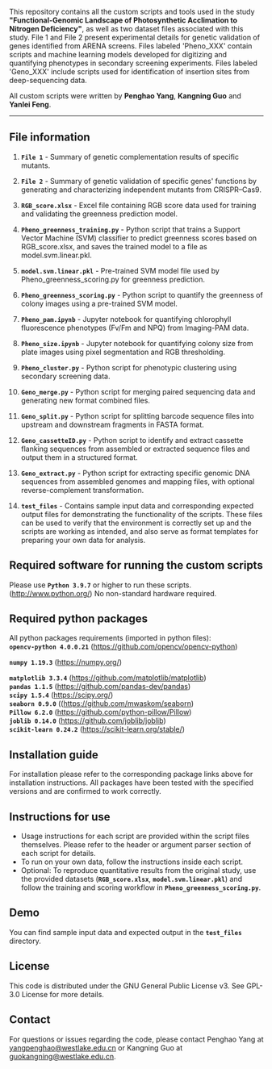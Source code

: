 
This repository contains all the custom scripts and tools used in the study **"Functional-Genomic Landscape of Photosynthetic Acclimation to Nitrogen Deficiency"**, as well as two dataset files associated with this study. File 1 and File 2 present experimental details for genetic validation of genes identified from ARENA screens. Files labeled 'Pheno_XXX' contain scripts and machine learning models developed for digitizing and quantifying phenotypes in secondary screening experiments. Files labeled 'Geno_XXX' include scripts used for identification of insertion sites from deep-sequencing data.

All custom scripts were written by **Penghao Yang**, **Kangning Guo** and **Yanlei Feng**.

---

## File information

1. **`File 1`** - Summary of genetic complementation results of specific mutants.
   
2. **`File 2`** - Summary of genetic validation of specific genes' functions by generating and characterizing independent mutants from CRISPR–Cas9.
  
3. **`RGB_score.xlsx`** - Excel file containing RGB score data used for training and validating the greenness prediction model.
   
4. **`Pheno_greenness_training.py`** - Python script that trains a Support Vector Machine (SVM) classifier to predict greenness scores based on RGB_score.xlsx, and saves the trained model to a file as model.svm.linear.pkl.

5. **`model.svm.linear.pkl`** - Pre-trained SVM model file used by Pheno_greenness_scoring.py for greenness prediction.

6. **`Pheno_greenness_scoring.py`** - Python script to quantify the greenness of colony images using a pre-trained SVM model.

7. **`Pheno_pam.ipynb`** - Jupyter notebook for quantifying chlorophyll fluorescence phenotypes (Fv/Fm and NPQ) from Imaging-PAM data.

8. **`Pheno_size.ipynb`** - Jupyter notebook for quantifying colony size from plate images using pixel segmentation and RGB thresholding.

9. **`Pheno_cluster.py`** - Python script for phenotypic clustering using secondary screening data.

10. **`Geno_merge.py`** - Python script for merging paired sequencing data and generating new format combined files.
    
11. **`Geno_split.py`** - Python script for splitting barcode sequence files into upstream and downstream fragments in FASTA format.
    
12. **`Geno_cassetteID.py`** - Python script to identify and extract cassette flanking sequences from assembled or extracted sequence files and output them in a structured format.
    
13. **`Geno_extract.py`** - Python script for extracting specific genomic DNA sequences from assembled genomes and mapping files, with optional reverse-complement transformation.

14. **`test_files`** - Contains sample input data and corresponding expected output files for demonstrating the functionality of the scripts. These files can be used to verify that the environment is correctly set up and the scripts are working as intended, and also serve as format templates for preparing your own data for analysis.

## Required software for running the custom scripts
Please use **`Python 3.9.7`** or higher to run these scripts. (http://www.python.org/)
No non-standard hardware required.

## Required python packages
All python packages requirements (imported in python files):<br>
**`opencv-python 4.0.0.21`** (https://github.com/opencv/opencv-python) <br>

**`numpy 1.19.3`** (https://numpy.org/) <br>

**`matplotlib 3.3.4`** (https://github.com/matplotlib/matplotlib) <br>
**`pandas 1.1.5`** (https://github.com/pandas-dev/pandas) <br>
**`scipy 1.5.4`** (https://scipy.org/) <br>
**`seaborn 0.9.0`** ((https://github.com/mwaskom/seaborn)<br>
**`Pillow 6.2.0`** (https://github.com/python-pillow/Pillow)<br>
**`joblib 0.14.0`** (https://github.com/joblib/joblib)<br>
**`scikit-learn 0.24.2`** (https://scikit-learn.org/stable/) 

## Installation guide
For installation please refer to the corresponding package links above for installation instructions. All packages have been tested with the specified versions and are confirmed to work correctly.

## Instructions for use
- Usage instructions for each script are provided within the script files themselves. Please refer to the header or argument parser section of each script for details.
- To run on your own data, follow the instructions inside each script.
- Optional: To reproduce quantitative results from the original study, use the provided datasets (**`RGB_score.xlsx`**, **`model.svm.linear.pkl`**) and follow the training and scoring workflow in **`Pheno_greenness_scoring.py`**.

## Demo
You can find sample input data and expected output in the **`test_files`** directory.

## License
This code is distributed under the GNU General Public License v3. See GPL-3.0 License for more details.

## Contact

For questions or issues regarding the code, please contact Penghao Yang at yangpenghao@westlake.edu.cn or Kangning Guo at guokangning@westlake.edu.cn.

